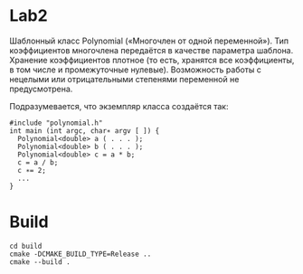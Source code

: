 # Lab2

Шаблонный класс Polynomial («Многочлен от одной переменной»). 
Тип коэффициентов многочлена передаётся в качестве параметра шаблона. 
Хранение коэффициентов плотное (то есть, хранятся все коэффициенты, в том числе и промежуточные нулевые). 
Возможность работы с нецелыми или отрицательными степенями переменной не предусмотрена.

Подразумевается, что экземпляр класса создаётся так:
```
#include "polynomial.h"
int main (int argc, char∗ argv [ ]) {
  Polynomial<double> a ( . . . );
  Polynomial<double> b ( . . . );
  Polynomial<double> c = a * b;
  c = a / b;
  c ∗= 2;
  ...
}
```

# Build

```
cd build
cmake -DCMAKE_BUILD_TYPE=Release ..
cmake --build .
```